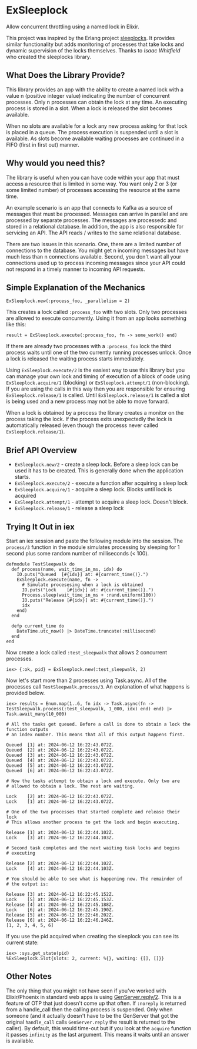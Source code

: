# ExSleeplock

Allow concurrent throttling using a named lock in Elixir.

This project was inspired by the Erlang project [sleeplocks](https://hex.pm/packages/sleeplocks).
It provides similar functionality but adds monitoring of processes that take locks
and dynamic supervision of the locks themselves. Thanks to _Isaac Whitfield_ who
created the sleeplocks library.

## What Does the Library Provide?

This library provides an app with the ability to create a named lock with a
value n (positive integer value) indicating the number of concurrent
processes. Only n processes can obtain the lock at any time. An executing
process is stored in a slot. When a lock is released the slot becomes available.

When no slots are available for a lock any new process asking for that lock is
placed in a queue. The process execution is suspended until a slot is available.
As slots become available waiting processes are continued in a FIFO (first in
first out) manner.

## Why would you need this?

The library is useful when you can have code within your app that must access a
resource that is limited in some way. You want only 2 or 3 (or some limited
number) of processes accessing the resource at the same time.

An example scenario is an app that connects to Kafka as a source of messages
that must be processed. Messages can arrive in parallel and are processed by
separate processes. The messages are processedc and stored in a relational
database. In addition, the app is also responsible for servicing an API. The API
reads / writes to the same relational database.

There are two issues in this scenario. One, there are a limited number of
connections to the database. You might get n incoming messages but have much
less than n connections available. Second, you don't want all your connections
used up to process incoming messages since your API could not respond in a timely
manner to incoming API requests.

## Simple Explanation of the Mechanics

```
ExSleeplock.new(:process_foo, _parallelism = 2)
```

This creates a lock called `:process_foo` with two slots. Only two processes
are allowed to execute concurrently. Using it from an app looks something
like this:

```
result = ExSleeplock.execute(:process_foo, fn -> some_work() end)
```

If there are already two processes with a `:process_foo` lock the third
process waits until one of the two currently running processes unlock.
Once a lock is released the waiting process starts immediately.

Using `ExSleeplock.execute/2` is the easiest way to use this library but you can
manage your own lock and timing of execution of a block of code using
`ExSleeplock.acquire/1` (blocking) or `ExSleeplock.attempt/1` (non-blocking). If you
are using the calls in this way then you are responsible for ensuring
`ExSleeplock.release/1` is called. Until `ExSleeplock.release/1` is called a slot is
being used and a new process may not be able to move forward.

When a lock is obtained by a process the library creates a monitor on the process
taking the lock. If the process exits unexpectedly the lock is automatically
released (even though the processs never called `ExSleeplock.release/1`).

## Brief API Overview

* `ExSleeplock.new/2` - create a sleep lock. Before a sleep lock can be used it
  has to be created. This is generally done when the application starts.
* `ExSleeplock.execute/2` - execute a function after acquiring a sleep lock
* `ExSleeplock.acquire/1` - acquire a sleep lock. Blocks until lock is acquired
* `ExSleeplock.attempt/1` - attempt to acquire a sleep lock. Doesn't block.
* `ExSleeplock.release/1` - release a sleep lock

## Trying It Out in iex

Start an iex session and paste the following module into the session.
The `process/3` function in the module simulates processing by sleeping
for 1 second plus some random number of milliseconds (< 100).

```
defmodule TestSleepwalk do
  def process(name, wait_time_in_ms, idx) do
    IO.puts("Queued  [#{idx}] at: #{current_time()}.")
    ExSleeplock.execute(name, fn ->
      # Simulate procesesing when a lock is obtained
      IO.puts("Lock    [#{idx}] at: #{current_time()}.")
      Process.sleep(wait_time_in_ms + :rand.uniform(100))
      IO.puts("Release [#{idx}] at: #{current_time()}.")
      idx
    end)
  end

  defp current_time do
    DateTime.utc_now() |> DateTime.truncate(:millisecond)
  end
end
```

Now create a lock called `:test_sleepwalk` that allows 2 concurrent processes.

```
iex> {:ok, pid} = ExSleeplock.new(:test_sleepwalk, 2)
```

Now let's start more than 2 processes using Task.async. All of the processes call
`TestSleepwalk.process/3`. An explanation of what happens is provided below.

```
iex> results = Enum.map(1..6, fn idx -> Task.async(fn -> TestSleepwalk.process(:test_sleepwalk, 1_000, idx) end) end) |> Task.await_many(10_000)

# All the tasks get queued. Before a call is done to obtain a lock the function outputs
# an index number. This means that all of this output happens first.

Queued  [1] at: 2024-06-12 16:22:43.072Z.
Queued  [2] at: 2024-06-12 16:22:43.072Z.
Queued  [3] at: 2024-06-12 16:22:43.072Z.
Queued  [4] at: 2024-06-12 16:22:43.072Z.
Queued  [5] at: 2024-06-12 16:22:43.072Z.
Queued  [6] at: 2024-06-12 16:22:43.072Z.

# Now the tasks attempt to obtain a lock and execute. Only two are
# allowed to obtain a lock. The rest are waiting.

Lock    [2] at: 2024-06-12 16:22:43.072Z.
Lock    [1] at: 2024-06-12 16:22:43.072Z.

# One of the two processes that started complete and release their lock
# This allows another process to get the lock and begin executing.

Release [1] at: 2024-06-12 16:22:44.102Z.
Lock    [3] at: 2024-06-12 16:22:44.103Z.

# Second task completes and the next waiting task locks and begins
# executing

Release [2] at: 2024-06-12 16:22:44.102Z.
Lock    [4] at: 2024-06-12 16:22:44.103Z.

# You should be able to see what is happening now. The remainder of
# the output is:

Release [3] at: 2024-06-12 16:22:45.152Z.
Lock    [5] at: 2024-06-12 16:22:45.153Z.
Release [4] at: 2024-06-12 16:22:45.188Z.
Lock    [6] at: 2024-06-12 16:22:45.190Z.
Release [5] at: 2024-06-12 16:22:46.202Z.
Release [6] at: 2024-06-12 16:22:46.246Z.
[1, 2, 3, 4, 5, 6]
```

If you use the pid acquired when creating the sleeplock you can see its current
state:

```
iex> :sys.get_state(pid)
%ExSleeplock.Slot{slots: 2, current: %{}, waiting: {[], []}}
```

## Other Notes

The only thing that you might not have seen if you've worked with Elixir/Phoenix
in standard web apps is using
[GenServer.reply/2](https://hexdocs.pm/elixir/GenServer.html#reply/2). This is a
feature of OTP that just doesn't come up that often. If `:noreply` is
returned from a handle_call then the calling process is suspended. Only when
someone (and it actually doesn't have to be the GenServer that got the original
`handle_call` calls `GenServer.reply` the result is returned to the
caller). By default, this would time-out but if you look at the `acquire`
function it passes `infinity` as the last argument. This means it waits until an
answer is available.
